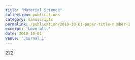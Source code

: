 ```yaml
---
title: "Material Science"
collection: publications
category: manuscripts
permalink: /publication/2010-10-01-paper-title-number-1
excerpt: 'Love all.'
date: 2010-10-01
venue: 'Journal 1'
---
```


222
